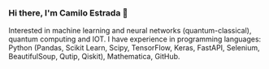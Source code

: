 ### Hi there, I'm Camilo Estrada 👋
Interested in machine learning and neural networks (quantum-classical), quantum computing and IOT. I have experience in programming languages: Python (Pandas, Scikit Learn, Scipy, TensorFlow, Keras, FastAPI, Selenium, BeautifulSoup, Qutip, Qiskit), Mathematica, GitHub.

<!--
**camiloestradaguerra/camiloestradaguerra** is a ✨ _special_ ✨ repository because its `README.md` (this file) appears on your GitHub profile.

Here are some ideas to get you started:

- 🔭 I’m currently working on ...
- 🌱 I’m currently learning ...
- 👯 I’m looking to collaborate on ...
- 🤔 I’m looking for help with ...
- 💬 Ask me about ...
- 📫 How to reach me: ...
- 😄 Pronouns: ...
- ⚡ Fun fact: ...
-->
